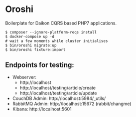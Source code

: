 # Oroshi
Boilerplate for Daikon CQRS based PHP7 applications.

```
$ composer --ignore-platform-reqs install
$ docker-compose up -d
# wait a few moments while cluster initialises
$ bin/oroshi migrate:up
$ bin/oroshi fixture:import
```

## Endpoints for testing:

- Webserver:
  - http://localhost
  - http://localhost/testing/article/create
  - http://localhost/testing/article/update
- CouchDB Admin: http://localhost:5984/_utils/
- RabbitMQ Admin: http://localhost:15672 (rabbit/changme)
- Kibana: http://localhost:5601
